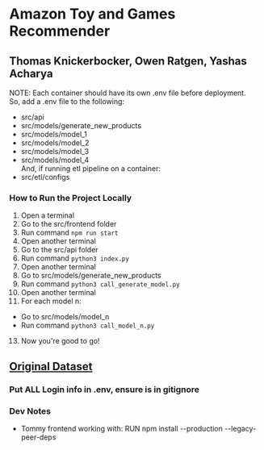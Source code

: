 # Amazon Toy and Games Recommender

## Thomas Knickerbocker, Owen Ratgen, Yashas Acharya

NOTE: Each container should have its own .env file before deployment. <br>
So, add a .env file to the following:
- src/api
- src/models/generate_new_products
- src/models/model_1
- src/models/model_2
- src/models/model_3
- src/models/model_4 
<br> And, if running etl pipeline on a container:
- src/etl/configs


### How to Run the Project Locally
1. Open a terminal
2. Go to the src/frontend folder
3. Run command ```npm run start```
4. Open another terminal
5. Go to the src/api folder
6. Run command ```python3 index.py```
7. Open another terminal
8. Go to src/models/generate_new_products
9. Run command ```python3 call_generate_model.py```
10. Open another terminal
11. For each model n:
- Go to src/models/model_n
- Run command ```python3 call_model_n.py```

13. Now you're good to go!

## [Original Dataset](https://amazon-reviews-2023.github.io/)

### Put ALL Login info in .env, ensure is in gitignore




### Dev Notes
- Tommy frontend working with: RUN npm install --production --legacy-peer-deps
